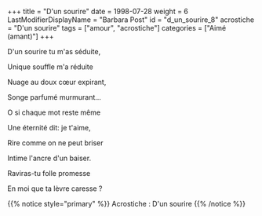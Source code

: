 +++
title = "D'un sourire"
date = 1998-07-28
weight = 6
LastModifierDisplayName = "Barbara Post"
id = "d_un_sourire_8"
acrostiche = "D'un sourire"
tags = ["amour", "acrostiche"]
categories = ["Aimé (amant)"]
+++

D'un sourire tu m'as séduite,

Unique souffle m'a réduite

Nuage au doux cœur expirant,

Songe parfumé murmurant...

O si chaque mot reste même

Une éternité dit: je t'aime,

Rire comme on ne peut briser

Intime l'ancre d'un baiser.

Raviras-tu folle promesse

En moi que ta lèvre caresse ?

{{% notice style="primary" %}}
Acrostiche : D'un sourire
{{% /notice %}}

